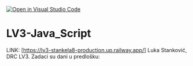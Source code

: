 [![Open in Visual Studio Code](https://classroom.github.com/assets/open-in-vscode-2e0aaae1b6195c2367325f4f02e2d04e9abb55f0b24a779b69b11b9e10269abc.svg)](https://classroom.github.com/online_ide?assignment_repo_id=19130991&assignment_repo_type=AssignmentRepo)
# LV3-Java_Script

LINK: 
[https://lv3-stankela8-production.up.railway.app/]
Luka Stanković, DRC LV3.
Zadaci su dani u predlošku:
